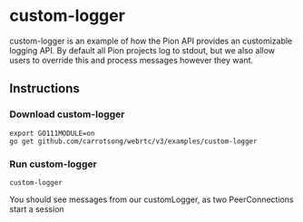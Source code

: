 # custom-logger
custom-logger is an example of how the Pion API provides an customizable
logging API. By default all Pion projects log to stdout, but we also allow
users to override this and process messages however they want.

## Instructions
### Download custom-logger
```
export GO111MODULE=on
go get github.com/carrotsong/webrtc/v3/examples/custom-logger
```

### Run custom-logger
`custom-logger`


You should see messages from our customLogger, as two PeerConnections start a session
